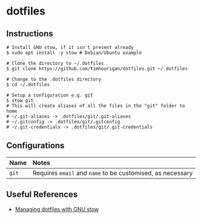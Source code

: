 # dotfiles

## Instructions

```shell
# Install GNU stow, if it isn't present already
$ sudo apt install -y stow # Debian/Ubuntu example

# Clone the directory to ~/.dotfiles
$ git clone https://github.com/timhourigan/dotfiles.git ~/.dotfiles

# Change to the .dotfiles directory
$ cd ~/.dotfiles

# Setup a configuration e.g. git
$ stow git
# This will create aliases of all the files in the "git" folder to home
# ~/.git-aliases -> .dotfiles/git/.git-aliases
# ~/.gitconfig -> .dotfiles/git/.gitconfig
# ~/.git-credentials -> .dotfiles/git/.git-credentials
```

## Configurations

| Name  | Notes                                                      |
|:------|:-----------------------------------------------------------|
| `git` | Requires `email` and `name` to be customised, as necessary |


## Useful References

* [Managing dotfiles with GNU stow](https://alexpearce.me/2016/02/managing-dotfiles-with-stow/)
